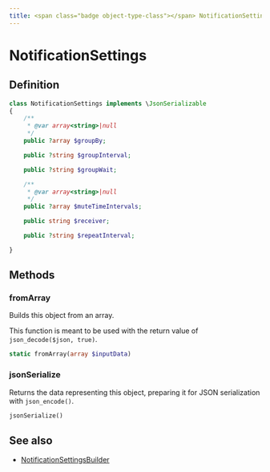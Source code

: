```yaml
---
title: <span class="badge object-type-class"></span> NotificationSettings
---
```

# <span class="badge object-type-class"></span> NotificationSettings

## Definition

```php
class NotificationSettings implements \JsonSerializable
{
    /**
     * @var array<string>|null
     */
    public ?array $groupBy;

    public ?string $groupInterval;

    public ?string $groupWait;

    /**
     * @var array<string>|null
     */
    public ?array $muteTimeIntervals;

    public string $receiver;

    public ?string $repeatInterval;

}
```
## Methods

### <span class="badge object-method"></span> fromArray

Builds this object from an array.

This function is meant to be used with the return value of `json_decode($json, true)`.

```php
static fromArray(array $inputData)
```

### <span class="badge object-method"></span> jsonSerialize

Returns the data representing this object, preparing it for JSON serialization with `json_encode()`.

```php
jsonSerialize()
```

## See also

 * <span class="badge builder"></span> [NotificationSettingsBuilder](./builder-NotificationSettingsBuilder.md)
